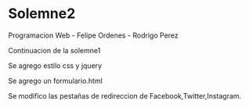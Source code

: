 # Solemne2
Programacion Web - Felipe Ordenes - Rodrigo Perez



Continuacion de la solemne1 

Se agrego estilo css y jquery

Se agrego un formulario.html

Se modifico las pestañas de redireccion de Facebook,Twitter,Instagram.

